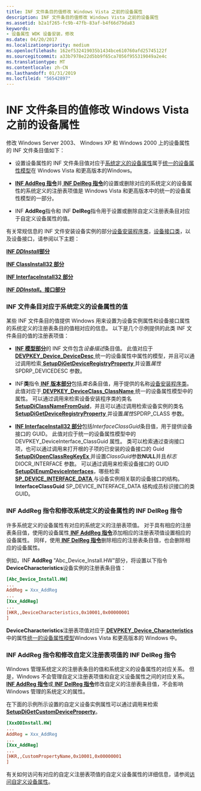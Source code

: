 ```yaml
---
title: INF 文件条目的值修改 Windows Vista 之前的设备属性
description: INF 文件条目的值修改 Windows Vista 之前的设备属性
ms.assetid: b2a1f265-fc9b-47fb-83af-b4f66d79da83
keywords:
- 设备属性 WDK 设备安装，修改
ms.date: 04/20/2017
ms.localizationpriority: medium
ms.openlocfilehash: 162ef532419035b1434bce610760afd25745122f
ms.sourcegitcommit: a33b7978e22d5bb9f65ca7056f955319049a2e4c
ms.translationtype: MT
ms.contentlocale: zh-CN
ms.lasthandoff: 01/31/2019
ms.locfileid: "56542897"
---
```

# <a name="inf-file-entry-values-that-modify-device-properties-before-windows-vista"></a>INF 文件条目的值修改 Windows Vista 之前的设备属性


修改 Windows Server 2003、 Windows XP 和 Windows 2000 上的设备属性的 INF 文件条目值如下：

-   设置设备属性的 INF 文件条目值对应于[系统定义的设备属性](https://msdn.microsoft.com/library/windows/hardware/ff553413)属于[统一的设备属性模型](unified-device-property-model--windows-vista-and-later-.md)在 Windows Vista 和更高版本的Windows。

-   [**INF AddReg 指令**](inf-addreg-directive.md)并[ **INF DelReg 指令**](inf-delreg-directive.md)的设置或删除对应的系统定义的设备属性的系统定义的注册表项值是 Windows Vista 和更高版本中的统一的设备属性模型的一部分。

-   INF **AddReg**指令和 INF **DelReg**指令用于设置或删除自定义注册表条目对应于自定义设备属性的值。

有关常规信息的 INF 文件安装设备实例的部分[设备安装程序类](device-setup-classes.md)，[设备接口类](device-interface-classes.md)，以及设备接口，请参阅以下主题：

[**INF *DDInstall*部分**](inf-ddinstall-section.md)

[**INF ClassInstall32 部分**](inf-classinstall32-section.md)

[**INF InterfaceInstall32 部分**](inf-interfaceinstall32-section.md)

[**INF *DDInstall*。接口部分**](inf-ddinstall-interfaces-section.md)

### <a href="" id="inf-file-entry-values-that-correspond-to-system-defined-device-propert"></a>INF 文件条目对应于系统定义的设备属性的值

某些 INF 文件条目的值提供 Windows 用来设置为设备实例属性和设备接口属性的系统定义的注册表条目的值相对应的信息。 以下是几个示例提供的此类 INF 文件条目的值的注册表项值：

-   [ **INF 模型部分**](inf-models-section.md)的 INF 文件包含*设备描述*条目值。 此值对应于[ **DEVPKEY_Device_DeviceDesc** ](https://msdn.microsoft.com/library/windows/hardware/ff542407)统一的设备属性中属性的模型，并且可以通过调用检索[ **SetupDiGetDeviceRegistryProperty** ](https://msdn.microsoft.com/library/windows/hardware/ff551967)并设置*属性*SPDRP_DEVICEDESC 参数。

-   INF**类**指令[ **INF 版本部分**](inf-version-section.md)包括*类名*条目值，用于提供的名称[设备安装程序类](device-setup-classes.md)。 此值对应于[ **DEVPKEY_DeviceClass_ClassName** ](https://msdn.microsoft.com/library/windows/hardware/ff542272)统一的设备属性模型中的属性。 可以通过调用来检索设备安装程序类的类名[ **SetupDiClassNameFromGuid**](https://msdn.microsoft.com/library/windows/hardware/ff550947)，并且可以通过调用检索设备实例的类名[ **SetupDiGetDeviceRegistryProperty** ](https://msdn.microsoft.com/library/windows/hardware/ff551967)并设置*属性*SPDRP_CLASS 参数。

-   [ **INF InterfaceInstall32 部分**](inf-interfaceinstall32-section.md)包括*InterfaceClassGuid*条目值，用于提供设备接口的 GUID。 此值对应于统一的设备属性模型中的 DEVPKEY_DeviceInterface_ClassGuid 属性。 类可以检索通过查询接口项，也可以通过调用来打开根的子项的已安装的设备接口的 Guid [ **SetupDiOpenClassRegKeyEx** ](https://msdn.microsoft.com/library/windows/hardware/ff552067)并设置*ClassGuid*参数**NULL**并且*标志*DIOCR_INTERFACE 参数。 可以通过调用来检索设备接口的 GUID [ **SetupDiEnumDeviceInterfaces**](https://msdn.microsoft.com/library/windows/hardware/ff551015)，哪些检索[ **SP_DEVICE_INTERFACE_DATA** ](https://msdn.microsoft.com/library/windows/hardware/ff552342)与设备实例相关联的设备接口的结构。 **InterfaceClassGuid** SP_DEVICE_INTERFACE_DATA 结构成员标识接口的类 GUID。

### <a href="" id="inf-addreg-directives-and-inf-delreg-directives-that-modify-system-def"></a>INF AddReg 指令和修改系统定义的设备属性的 INF DelReg 指令

许多系统定义的设备属性有对应的系统定义的注册表项值。 对于具有相应的注册表条目值，使用的设备属性[ **INF AddReg 指令**](inf-addreg-directive.md)添加相应的注册表项值设置相应的设备属性。 同样，使用[ **INF DelReg 指令**](inf-delreg-directive.md)删除相应的注册表条目值，也会删除相应的设备属性。

例如，INF **AddReg** "Abc_Device_Install.HW"部分，将设置以下指令**DeviceCharacteristics**设备实例的注册表条目值：

```ini
[Abc_Device_Install.HW]
...
AddReg = Xxx_AddReg
...
[Xxx_AddReg]
...
[HKR,,DeviceCharacteristics,0x10001,0x00000001
] 
```

**DeviceCharacteristics**注册表项值对应于[ **DEVPKEY_Device_Characteristics** ](https://msdn.microsoft.com/library/windows/hardware/ff542375)中的属性[统一的设备属性模型](unified-device-property-model--windows-vista-and-later-.md)Windows Vista 和更高版本的 Windows 中。

### <a href="" id="inf-addreg-directives-and-inf-delreg-directives-that-modify-custom-reg"></a>INF AddReg 指令和修改自定义注册表项值的 INF DelReg 指令

Windows 管理系统定义的注册表条目的值和系统定义的设备属性的对应关系。 但是，Windows 不会管理自定义注册表项值和自定义设备属性之间的对应关系。 [ **INF AddReg 指令**](inf-addreg-directive.md)或[ **INF DelReg 指令**](inf-delreg-directive.md)修改自定义的注册表条目值，不会影响Windows 管理的系统定义的属性。

在下面的示例所示设置的自定义设备实例属性可以通过调用来检索[ **SetupDiGetCustomDeviceProperty**](https://msdn.microsoft.com/library/windows/hardware/ff551099)。

```ini
[XxxDDInstall.HW]
...
AddReg = Xxx_AddReg
...
[Xxx_AddReg]
...
[HKR,,CustomPropertyName,0x10001,0x00000001
] 
```

有关如何访问有对应的自定义注册表项值的自定义设备属性的详细信息，请参阅[访问自定义设备属性](accessing-custom-device-properties.md)。









